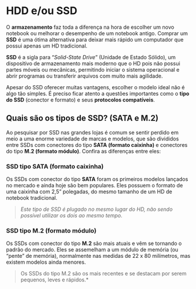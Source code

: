 # HDD e/ou SSD

O **armazenamento** faz toda a diferença na hora de escolher um novo notebook ou melhorar o desempenho de um notebook antigo. Comprar um **SSD** é uma ótima alternativa para deixar mais rápido um computador que possui apenas um HD tradicional.

**SSD** é a sigla para “*Solid-State Drive*” (Unidade de Estado Sólido), um dispositivo de armazenamento mais moderno que o HD pois não possui partes móveis ou mecânicas, permitindo iniciar o sistema operacional e abrir programas ou transferir arquivos com muito mais agilidade.

Apesar do SSD oferecer muitas vantagens, escolher o modelo ideal não é algo tão simples. É preciso ficar atento a questões importantes como o **tipo do SSD** (conector e formato) e seus **protocolos compatíveis**.

## Quais são os tipos de SSD? (SATA e M.2)

Ao pesquisar por SSD nas grandes lojas é comum se sentir perdido em meio a uma enorme variedade de marcas e modelos, que são divididos entre SSDs com conectores do tipo **SATA (formato caixinha)** e conectores do tipo **M.2 (formato módulo)**. Confira as diferenças entre eles:

### SSD tipo SATA (formato caixinha)

Os SSDs com conector do tipo **SATA** foram os primeiros modelos lançados no mercado e ainda hoje são bem populares. Eles possuem o formato de uma caixinha com 2,5” polegadas, do mesmo tamanho de um HD de notebook tradicional.

> *Este tipo de SSD é plugado no mesmo lugar do HD, não sendo possível utilizar os dois ao mesmo tempo.*



### SSD tipo M.2 (formato módulo)

Os SSDs com conector do tipo **M.2** são mais atuais e vêm se tornando o padrão do mercado. Eles se assemelham a um módulo de memória (ou “pente” de memória), normalmente nas medidas de 22 x 80 milímetros, mas existem modelos ainda menores.

> Os SSDs do tipo M.2 são os mais recentes e se destacam por serem pequenos, leves e rápidos.*